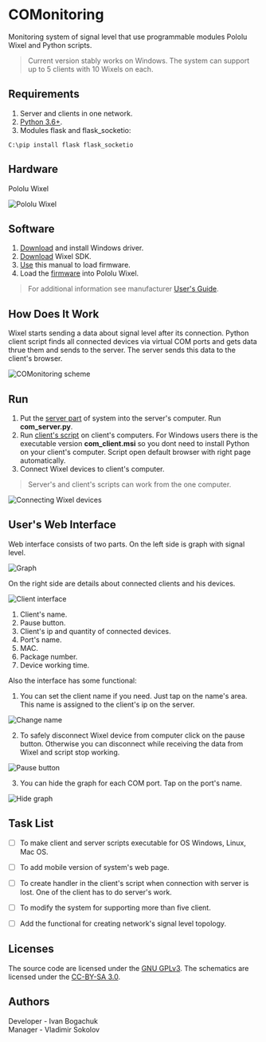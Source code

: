 # COMonitoring

Monitoring system of signal level that use programmable modules Pololu Wixel and Python scripts.

> Current version stably works on Windows. The system can support up to 5 clients with 10 Wixels on each.  

## Requirements

1. Server and clients in one network.
2. [Python 3.6+](https://www.python.org/downloads/).
3. Modules flask and flask_socketio:
```
C:\pip install flask flask_socketio
```

## Hardware

Pololu Wixel

![Pololu Wixel](https://github.com/anzodev/COMonitoring/blob/master/pictures/wixels.png)

## Software

1. [Download](https://www.pololu.com/docs/0J46/3.a) and install Windows driver.
2. [Download](https://www.pololu.com/docs/0J46/10.a) Wixel SDK.
3. [Use](https://www.pololu.com/docs/0J46/10.b) this manual to load firmware.
4. Load the [firmware](wixel-sdk/apps/RPi_2oleds_ssd1306) into Pololu Wixel.

> For additional information see manufacturer [User's Guide](https://www.pololu.com/docs/0J46).

## How Does It Work

Wixel starts sending a data about signal level after its connection. Python client script finds all connected devices via virtual COM ports and gets data thrue them and sends to the server. The server sends this data to the client's browser.

![COMonitoring scheme](https://github.com/anzodev/COMonitoring/blob/master/pictures/comonitoring.jpg)

## Run
1. Put the [server part](https://github.com/anzodev/COMonitoring/tree/master/app/server) of system into the server's computer. Run **com_server.py**.
2. Run [client's script](https://github.com/anzodev/COMonitoring/tree/master/app/client) on client's computers. For Windows users there is the executable version **com_client.msi** so you dont need to install Python on your client's computer. Script open default browser with right page automatically.
3. Connect Wixel devices to client's computer.

> Server's and client's scripts can work from the one computer.

![Connecting Wixel devices](https://github.com/anzodev/COMonitoring/blob/master/pictures/wixel-connection.jpg)

## User's Web Interface

Web interface consists of two parts. On the left side is graph with signal level.

![Graph](https://github.com/anzodev/COMonitoring/blob/master/pictures/graph.jpg)

On the right side are details about connected clients and his devices.

![Client interface](https://github.com/anzodev/COMonitoring/blob/master/pictures/client-interface.jpg)
1. Client's name.
2. Pause button.
3. Client's ip and quantity of connected devices.
4. Port's name.
5. MAC.
6. Package number.
7. Device working time.

Also the interface has some functional:
1. You can set the client name if you need. Just tap on the name's area. This name is assigned to the client's ip on the server.

  ![Change name](https://github.com/anzodev/COMonitoring/blob/master/pictures/change-name.jpg)

2. To safely disconnect Wixel device from computer click on the pause button. Otherwise you can disconnect while receiving the data from Wixel and script stop working.

  ![Pause button](https://github.com/anzodev/COMonitoring/blob/master/pictures/pause.jpg)

3. You can hide the graph for each COM port. Tap on the port's name.

  ![Hide graph](https://github.com/anzodev/COMonitoring/blob/master/pictures/hide-graph.jpg)


## Task List
- [ ] To make client and server scripts executable for OS Windows, Linux, Mac OS.
- [ ] To add mobile version of system's web page.
- [ ] To create handler in the client's script when connection with server is lost. One of the client has to do server's work.
- [ ] To modify the system for supporting more than five client.
- [ ] Add the functional for creating network's signal level topology.


## Licenses

The source code are licensed under the [GNU GPLv3](https://www.gnu.org/licenses/gpl-3.0.html). The schematics are licensed under the [CC-BY-SA 3.0](https://creativecommons.org/licenses/by-sa/3.0/).

## Authors

Developer - Ivan Bogachuk  
Manager - Vladimir Sokolov



